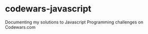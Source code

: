 # codewars-javascript
Documenting my solutions to Javascript Programming challenges on Codewars.com

